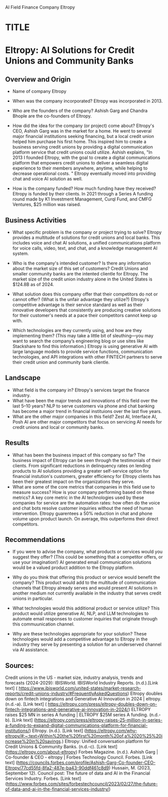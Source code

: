 AI Field
	Finance
Company
	Eltropy


# TITLE
# Eltropy: AI Solutions for Credit Unions and Community Banks

## Overview and Origin

* Name of company
Eltropy

* When was the company incorporated?
Eltropy was incorporated in 2013. 
* Who are the founders of the company?
Ashish Garg and Chandra Bhople are the co-founders of Eltropy.
* How did the idea for the company (or project) come about?
Eltropy's CEO, Ashish Garg was in the market for a home. He went to several major financial institutions seeking financing, but a local credit union helped him purchase his first home. This inspired him to create a business serving credit unions by providing a digital communication platform service that credit unions could utilize. Ashish explains, 
	"In 2013 I founded Eltropy, with the goal to create a digital communications platform that empowers credit unions to deliver a seamless digital experience to their members anywhere, anytime, while helping to decrease operational costs. " Eltropy eventually moved into providing chat and voice AI solution as well. 
* How is the company funded? How much funding have they received?
Eltropy is funded by their clients. In 2021 through a Series A funding round made by K1 Investment Management, Curql Fund, and CMFG Ventures, $25 million was raised. 
## Business Activities

* What specific problem is the company or project trying to solve?
Eltropy provides a multitude of solutions for credit unions and local banks. This includes voice and chat AI solutions, a unified communications platform for voice calls, video, text, and chat, and a knowledge management AI system. 
* Who is the company's intended customer? Is there any information about the market size of this set of customers?
Credit Unions and smaller community banks are the intented clientle for Eltropy. The market size of the credit union industry alone in the United States is $124.8B as of 2024. 
* What solution does this company offer that their competitors do not or cannot offer? (What is the unfair advantage they utilize?)
Eltropy's competitive advantage is their service standard as well as their innovative developers that consistently are producing creative solutions for their customer's needs at a pace their competitors cannot keep up with. 

* Which technologies are they currently using, and how are they implementing them? (This may take a little bit of sleuthing&mdash;you may want to search the company’s engineering blog or use sites like Stackshare to find this information.)
Eltropy is using generative AI with large language models to provide service functions, communication technologies, and API integrations with other FINTECH partners to serve their credit union and community bank clientle. 

## Landscape

* What field is the company in?
Eltropy's services target the finance industry. 
* What have been the major trends and innovations of this field over the last 5&ndash;10 years?
NLP to serve customers via phone and chat banking has become a major trend in financial instituions over the last five years. 
* What are the other major companies in this field?
Zest AI, Interface AI, Posh AI are other major competitors that focus on servicing AI needs for credit unions and local or community banks. 
## Results

* What has been the business impact of this company so far?
The business impact of Eltropy can be seen through the testimonials of their clients. From significant reductions in delinquency rates on lending products to AI solutions providing a greater self-service option for financial instution's customers, greater efficiency for Eltropy clients has been their greatest impact on the organizations they serve. 
* What are some of the core metrics that companies in this field use to measure success? How is your company performing based on these metrics?
A key core metric in the AI technologies used by these companies for service are the automation rates: how often do the voice and chat bots resolve customer inquiries without the need of human intervention. Eltropy guarentees a 50% reduction in chat and phone volume upon product launch. On average, this outperforms their direct competitors. 
## Recommendations

* If you were to advise the company, what products or services would you suggest they offer? (This could be something that a competitor offers, or use your imagination!)
AI generated email communication solutions would be a valued product addition to the Eltropy platform. 

* Why do you think that offering this product or service would benefit the company?
This product would add to the multitude of communication channels that Eltropy already serves and would present AI solutions in another medium not currently available in the industry that serves credit unions in particular. 
* What technologies would this additional product or service utilize?
This product would utilize generative AI, NLP, and LLM technologies to automate email responses to customer inquiries that originate through this commuunication channel. 
* Why are these technologies appropriate for your solution?
These technologies would add a competitive advantage to Eltropy in the industry they serve by presenting a solution for an underserved channel via AI assistance. 
## Sources:
Credit unions in the US - market size, industry analysis, trends and forecasts (2024-2029): IBISWorld. IBISWorld Industry Reports. (n.d.).[Link text] ( https://www.ibisworld.com/united-states/market-research-reports/credit-unions-industry/#FrequentlyAskedQuestions) 
Eltropy doubles down on fintech integrations and Generative AI Innovation in 2024 | eltropy. (n.d.-a). [Link text] ( https://eltropy.com/press/eltropy-doubles-down-on-fintech-integrations-and-generative-ai-innovation-in-2024/)
ELTROPY raises $25 MN in series A funding | ELTROPY $25M series A funding. (n.d.-b). [Link text] (https://eltropy.com/press/eltropy-raises-25-million-in-series-a-funding-to-expand-digital-communications-platform-for-financial-institutions/)
Eltropy. (n.d.). [Link text] (https://eltropy.com/why-eltropy/#:~:text=Within%20the%20first%20month%20of,a%2020%25%20increase%20in%20savings.)
Eltropy: Unified conversation platform for Credit Unions & Community Banks. (n.d.-c). [Link text] (https://eltropy.com/about-eltropy) 
Forbes Magazine. (n.d.). Ashish Garg | Co-founder & CEO - eltropy | Forbes Technology Council. Forbes. [Link text]  (https://councils.forbes.com/profile/Ashish-Garg-Co-founder-CEO-Eltropy/77cd55fd-8fa2-487e-ba43-90ddf461c8d9) 
Hussain, M. (2023, September 12). Council post: The future of data and AI in the Financial Services Industry. Forbes. [Link text]  (https://www.forbes.com/sites/forbestechcouncil/2023/02/27/the-future-of-data-and-ai-in-the-financial-services-industry/)
